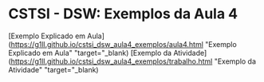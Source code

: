 # CSTSI - DSW: Exemplos da Aula 4

[Exemplo Explicado em Aula](https://g1ll.github.io/cstsi_dsw_aula4_exemplos/aula4.html "Exemplo Explicado em Aula" "target="_blank)
[Exemplo da Atividade](https://g1ll.github.io/cstsi_dsw_aula4_exemplos/trabalho.html "Exemplo da Atividade" "target="_blank)

